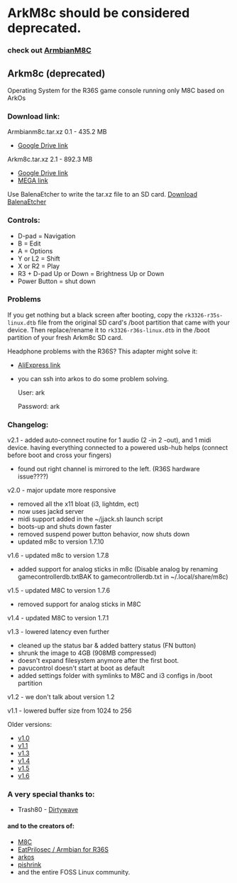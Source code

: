 
# ArkM8c should be considered deprecated.
### check out [ArmbianM8C](https://github.com/roterodamus/armbianm8c/)

## Arkm8c (deprecated)
Operating System for the R36S game console running only M8C based on ArkOs


### Download link:
Armbianm8c.tar.xz 0.1 - 435.2 MB
- [Google Drive link](https://bit.ly/armbianm8c)

Arkm8c.tar.xz 2.1 - 892.3 MB
- [Google Drive link](https://bit.ly/arkm8c21)
- [MEGA link](https://bit.ly/arkm8c21M)


Use BalenaEtcher to write the tar.xz file to an SD card.
[Download BalenaEtcher](https://etcher.balena.io/)

### Controls:
- D-pad = Navigation
- B = Edit
- A = Options
- Y or L2 = Shift
- X or R2 = Play
- R3 + D-pad Up or Down = Brightness Up or Down
- Power Button = shut down

### Problems
If you get nothing but a black screen after booting, copy the `rk3326-r35s-linux.dtb` file from the original SD card's /boot partition that came with your device. Then replace/rename it to `rk3326-r36s-linux.dtb` in the /boot partition of your fresh Arkm8c SD card.

Headphone problems with the R36S? This adapter might solve it:
- [AliExpress link](https://bit.ly/43hYwXj)

- you can ssh into arkos to do some problem solving.

  User: ark

  Password: ark

### Changelog:
v2.1 - added auto-connect routine for 1 audio (2 -in 2 -out), and 1 midi device.
having everything connected to a powered usb-hub helps (connect before boot and cross your fingers)
- found out right channel is mirrored to the left. (R36S hardware issue????)

v2.0 - major update more responsive 
- removed all the x11 bloat (i3, lightdm, ect) 
- now uses jackd server
- midi support added in the ~/jjack.sh launch script
- boots-up and shuts down faster
- removed suspend power button behavior, now shuts down
- updated m8c to version 1.7.10

v1.6 - updated m8c to version 1.7.8
- added support for analog sticks in m8c
(Disable analog by renaming gamecontrollerdb.txtBAK to gamecontrollerdb.txt in  ~/.local/share/m8c)

v1.5 - updated M8C to version 1.7.6
- removed support for analog sticks in M8C

v1.4 - updated M8C to version 1.7.1

v1.3 - lowered latency even further
- cleaned up the status bar & added battery status (FN button)
- shrunk the image to 4GB (908MB compressed)
- doesn't expand filesystem anymore after the first boot.
- pavucontrol doesn't start at boot as default
- added settings folder with symlinks to M8C and i3 configs in /boot partition

v1.2 - we don't talk about version 1.2

v1.1 - lowered buffer size from 1024 to 256

Older versions:
- [v1.0](https://bit.ly/arkm8cxz)
- [v1.1](https://bit.ly/arkm8c1xz)
- [v1.3](https://bit.ly/arkm8c13)
- [v1.4](https://bit.ly/arkm8c14)
- [v1.5](https://bit.ly/arkm8c15)
- [v1.6](https://bit.ly/arkm8c16)
### A very special thanks to:

- Trash80 - [Dirtywave](https://dirtywave.com/)

#### and to the creators of:
- [M8C](https://github.com/laamaa/m8c)
- [EatPrilosec / Armbian for R36S](https://github.com/R36S-Stuff/R36S-Armbian)
- [arkos](https://github.com/christianhaitian/a...)
- [pishrink](https://github.com/Drewsif/PiShrink)
- and the entire FOSS Linux community.

